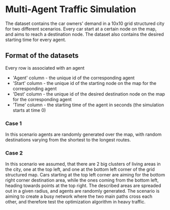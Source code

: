 # Multi-Agent Traffic Simulation
The dataset contains the car owners' demand in a 10x10 grid structured city for two different scenarios.
Every car start at a certain node on the map, and aims to reach a destination node. 
The dataset also contains the desired starting time for every agent.

## Format of the datasets
Every row is associated with an agent

- 'Agent' column - the unique id of the corresponding agent
- 'Start' column - the unique id of the starting node on the map for the corresponding agent
- 'Dest' column - the unique id of the desired destination node on the map for the corresponding agent
- 'Time' column - the starting time of the agent in seconds (the simulation starts at time 0)

### Case 1
In this scenario agents are randomly generated over the map, with random destinations varying
from the shortest to the longest routes. 
	 
### Case 2	 
In this scenario we assumed, that there are 2 big clusters of living areas in the city, 
one at the top left, and one at the bottom left corner of the grid structured map. Cars
starting at the top left corner are aiming for the bottom right corner destination area,
while the ones coming from the bottom left, heading towards points at the top right.
The described areas are spreaded out in a given radius, and agents are randomly generated.
The scenario is aiming to create a busy network where the two main paths cross each other,
and therefore test the optimization algorithm in heavy traffic.


